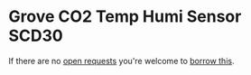 # Grove CO2 Temp Humi Sensor SCD30
If there are no [open requests](../../../../issues?q=is%3Aissue+is%3Aopen+%22Grove+CO2+Temp+Humi+Sensor+SCD30%22) you're welcome to [borrow this](../../../../issues/new?title=Borrow+request+for+Grove+CO2+Temp+Humi+Sensor+SCD30&body=1+piece+of+%5Bthis%5D%28..%2Fblob%2Fmain%2F.%2FHardware%2FSensors%2FGrove_CO2_Temp_Humi_Sensor_SCD30.md%29+for+~2+weeks.).
